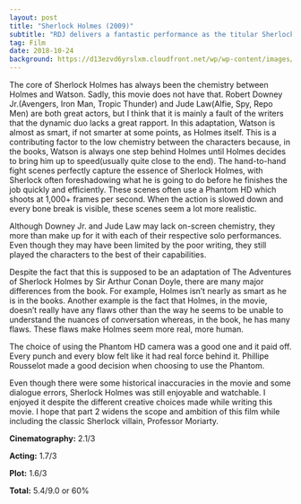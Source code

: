 ```yaml
---
layout: post
title: "Sherlock Holmes (2009)"
subtitle: "RDJ delivers a fantastic performance as the titular Sherlock Holmes!"
tag: Film
date: 2018-10-24
background: https://d13ezvd6yrslxm.cloudfront.net/wp/wp-content/images/sherlock1-700x300.jpg
---
```

The core of Sherlock Holmes has always been the chemistry between Holmes and Watson. Sadly, this movie does not have that. Robert Downey Jr.(Avengers, Iron Man, Tropic Thunder) and Jude Law(Alfie, Spy, Repo Men) are both great actors, but I think that it is mainly a fault of the writers that the dynamic duo lacks a great rapport. In this adaptation, Watson is almost as smart, if not smarter at some points, as Holmes itself. This is a contributing factor to the low chemistry between the characters because, in the books, Watson is always one step behind Holmes until Holmes decides to bring him up to speed(usually quite close to the end). The hand-to-hand fight scenes perfectly capture the essence of Sherlock Holmes, with Sherlock often foreshadowing what he is going to do before he finishes the job quickly and efficiently. These scenes often use a Phantom HD which shoots at 1,000+ frames per second. When the action is slowed down and every bone break is visible, these scenes seem a lot more realistic.

Although Downey Jr. and Jude Law may lack on-screen chemistry, they more than make up for it with each of their respective solo performances. Even though they may have been limited by the poor writing, they still played the characters to the best of their capabilities.

Despite the fact that this is supposed to be an adaptation of The Adventures of Sherlock Holmes by Sir Arthur Conan Doyle, there are many major differences from the book. For example, Holmes isn’t nearly as smart as he is in the books. Another example is the fact that Holmes, in the movie, doesn’t really have any flaws other than the way he seems to be unable to understand the nuances of conversation whereas, in the book, he has many flaws. These flaws make Holmes seem more real, more human.

The choice of using the Phantom HD camera was a good one and it paid off. Every punch and every blow felt like it had real force behind it. Phillipe Rousselot made a good decision when choosing to use the Phantom.

Even though there were some historical inaccuracies in the movie and some dialogue errors, Sherlock Holmes was still enjoyable and watchable. I enjoyed it despite the different creative choices made while writing this movie. I hope that part 2 widens the scope and ambition of this film while including the classic Sherlock villain, Professor Moriarty.

**Cinematography:** 2.1/3

**Acting:** 1.7/3

**Plot:** 1.6/3

**Total:** 5.4/9.0 or 60%